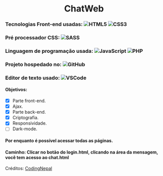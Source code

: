 <h1 align="center"> ChatWeb </h1>

### Tecnologias Front-end usadas: ![HTML5](https://img.shields.io/badge/-HTML5-%23E44D27?style=flat-square&logo=html5&logoColor=ffffff) ![CSS3](https://img.shields.io/badge/-CSS3-%2300BFFF?style=flat-square&logo=CSS3&logoColor=ffffff)
### Pré processador CSS: ![SASS](http://img.shields.io/badge/-SASS-CD6799?style=flat-square&logo=Sass&logoColor=ffffff)
### Linguagem de programação usada: ![JavaScript](https://img.shields.io/badge/-JavaScript-%23FFC500?style=flat-square&logo=javascript&logoColor=ffffff) ![PHP](https://img.shields.io/badge/-PHP-%236495ED?style=flat-square&logo=PHP&logoColor=ffffff)
### Projeto hospedado no: ![GitHub](https://img.shields.io/badge/-GitHub-181717?style=flat-square&logo=github)
### Editor de texto usado: ![VSCode](http://img.shields.io/badge/-VS%20Code-007ACC?style=flat-square&logo=visual-studio-code&logoColor=ffffff)

#### Objetivos:
- [x] Parte front-end.
- [x] Ajax.
- [x] Parte back-end.
- [x] Criptografia.
- [x] Responsividade.
- [ ] Dark-mode.

#### Por enquanto é possível acessar todas as páginas. 
#### Caminho: Clicar no botão do login.html, clicando na área da mensagem, você tem acesso ao chat.html

Créditos: [CodingNepal](https://www.youtube.com/channel/UCk7xIEmd3MeyhIu2StLX5yA)
